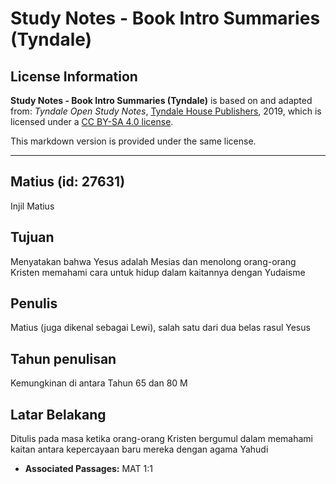 # Study Notes - Book Intro Summaries (Tyndale)

## License Information

**Study Notes - Book Intro Summaries (Tyndale)** is based on and adapted from: _Tyndale Open Study Notes_, [Tyndale House Publishers](https://tyndaleopenresources.com/), 2019, which is licensed under a [CC BY-SA 4.0 license](https://creativecommons.org/licenses/by-sa/4.0/legalcode.en).

This markdown version is provided under the same license.



--------------------------------

## Matius (id: 27631)

Injil Matius

Tujuan
------

Menyatakan bahwa Yesus adalah Mesias dan menolong orang\-orang Kristen memahami cara untuk hidup dalam kaitannya dengan Yudaisme

Penulis
-------

Matius (juga dikenal sebagai Lewi), salah satu dari dua belas rasul Yesus

Tahun penulisan
---------------

Kemungkinan di antara Tahun 65 dan 80 M

Latar Belakang
--------------

Ditulis pada masa ketika orang\-orang Kristen bergumul dalam memahami kaitan antara kepercayaan baru mereka dengan agama Yahudi

* **Associated Passages:** MAT 1:1

